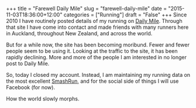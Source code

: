 +++
title = "Farewell Daily Mile"
slug = "farewell-daily-mile"
date = "2015-11-03T18:36:00+12:00"
categories = ["Running"]
draft = "False"
+++
Since 2010 I have routinely posted details of my running on [Daily Mile](http://www.dailymile.com). Through that site I have come into contact and made friends with many runners here in Auckland, throughout New Zealand, and across the world.

But for a while now, the site has been becoming moribund. Fewer and fewer people seem to be using it. Looking at the traffic to the site, it has been rapidly declining. More and more of the people I am interested in no longer post to Daily Mile.

So, today I closed my account. Instead, I am maintaining my running data on the most excellent [SmashRun](http://www.smashrun.com/peter.smith/overview), and for the social side of things I will use Facebook (for now).

How the world slowly morphs.
